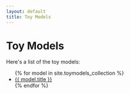 ```yaml
---
layout: default
title: Toy Models
---
```


# Toy Models

Here's a list of the toy models:

<ul>
    {% for model in site.toymodels_collection %}
    <li>
        <a href="{{ model.url }}">{{ model.title }}</a>
    </li>
    {% endfor %}
</ul>
